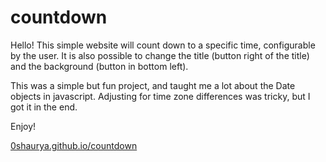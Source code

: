 # countdown

Hello! This simple website will count down to a specific time, configurable by the user. It is also possible to change the title (button right of the title) and the background (button in bottom left).

This was a simple but fun project, and taught me a lot about the Date objects in javascript. Adjusting for time zone differences was tricky, but I got it in the end.

Enjoy!

[0shaurya.github.io/countdown](0shaurya.github.io/countdown)
